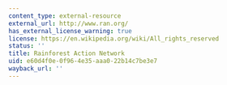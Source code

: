 ```yaml
---
content_type: external-resource
external_url: http://www.ran.org/
has_external_license_warning: true
license: https://en.wikipedia.org/wiki/All_rights_reserved
status: ''
title: Rainforest Action Network
uid: e60d4f0e-0f96-4e35-aaa0-22b14c7be3e7
wayback_url: ''
---
```


